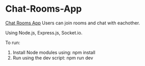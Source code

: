 # Chat-Rooms-App

[Chat Rooms App](shadow-chat-app.herokuapp.com) Users can join rooms and chat with eachother.

Using Node.js, Express.js, Socket.io.

To run:
1. Install Node modules using: npm install
2. Run using the dev script: npm run dev

